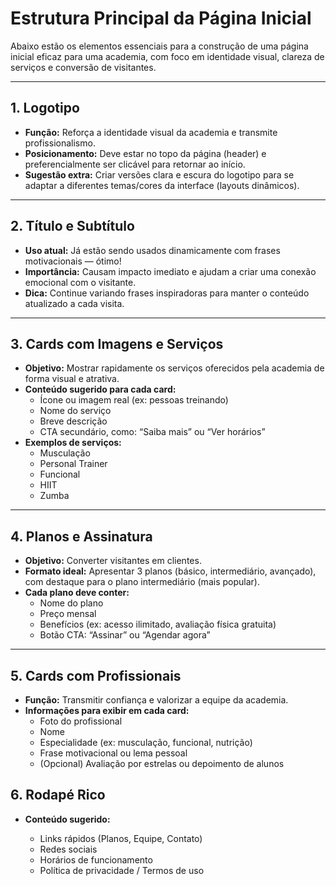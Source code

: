 # Estrutura Principal da Página Inicial

Abaixo estão os elementos essenciais para a construção de uma página inicial eficaz para uma academia, com foco em identidade visual, clareza de serviços e conversão de visitantes.

---

## 1. Logotipo

- **Função:** Reforça a identidade visual da academia e transmite profissionalismo.
- **Posicionamento:** Deve estar no topo da página (header) e preferencialmente ser clicável para retornar ao início.
- **Sugestão extra:** Criar versões clara e escura do logotipo para se adaptar a diferentes temas/cores da interface (layouts dinâmicos).

---

## 2. Título e Subtítulo

- **Uso atual:** Já estão sendo usados dinamicamente com frases motivacionais — ótimo!
- **Importância:** Causam impacto imediato e ajudam a criar uma conexão emocional com o visitante.
- **Dica:** Continue variando frases inspiradoras para manter o conteúdo atualizado a cada visita.

---

## 3. Cards com Imagens e Serviços

- **Objetivo:** Mostrar rapidamente os serviços oferecidos pela academia de forma visual e atrativa.
- **Conteúdo sugerido para cada card:**
  - Ícone ou imagem real (ex: pessoas treinando)
  - Nome do serviço
  - Breve descrição
  - CTA secundário, como: “Saiba mais” ou “Ver horários”
- **Exemplos de serviços:**
  - Musculação
  - Personal Trainer
  - Funcional
  - HIIT
  - Zumba

---

## 4. Planos e Assinatura

- **Objetivo:** Converter visitantes em clientes.
- **Formato ideal:** Apresentar 3 planos (básico, intermediário, avançado), com destaque para o plano intermediário (mais popular).
- **Cada plano deve conter:**
  - Nome do plano
  - Preço mensal
  - Benefícios (ex: acesso ilimitado, avaliação física gratuita)
  - Botão CTA: “Assinar” ou “Agendar agora”

---

## 5. Cards com Profissionais

- **Função:** Transmitir confiança e valorizar a equipe da academia.
- **Informações para exibir em cada card:**
  - Foto do profissional
  - Nome
  - Especialidade (ex: musculação, funcional, nutrição)
  - Frase motivacional ou lema pessoal
  - (Opcional) Avaliação por estrelas ou depoimento de alunos

## 6. **Rodapé Rico**

* **Conteúdo sugerido:**

  * Links rápidos (Planos, Equipe, Contato)
  * Redes sociais
  * Horários de funcionamento
  * Política de privacidade / Termos de uso

